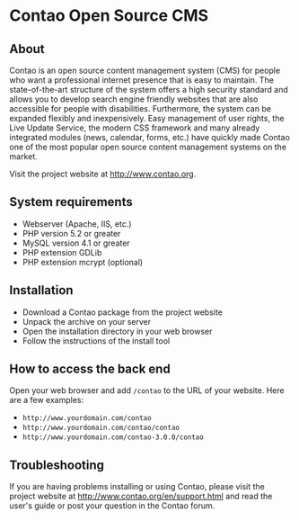 Contao Open Source CMS
======================

About
-----

Contao is an open source content management system (CMS) for people who want a
professional internet presence that is easy to maintain. The state-of-the-art
structure of the system offers a high security standard and allows you to
develop search engine friendly websites that are also accessible for people with
disabilities. Furthermore, the system can be expanded flexibly and
inexpensively. Easy management of user rights, the Live Update Service, the
modern CSS framework and many already integrated modules (news, calendar, forms,
etc.) have quickly made Contao one of the most popular open source content
management systems on the market.

Visit the project website at http://www.contao.org.


System requirements
-------------------

* Webserver (Apache, IIS, etc.)
* PHP version 5.2 or greater
* MySQL version 4.1 or greater
* PHP extension GDLib
* PHP extension mcrypt (optional)


Installation
------------

* Download a Contao package from the project website
* Unpack the archive on your server
* Open the installation directory in your web browser
* Follow the instructions of the install tool


How to access the back end
--------------------------

Open your web browser and add `/contao` to the URL of your website. Here are
a few examples:

* `http://www.yourdomain.com/contao`
* `http://www.yourdomain.com/contao/contao`
* `http://www.yourdomain.com/contao-3.0.0/contao`


Troubleshooting
---------------

If you are having problems installing or using Contao, please visit the
project website at http://www.contao.org/en/support.html and read the user's
guide or post your question in the Contao forum.
